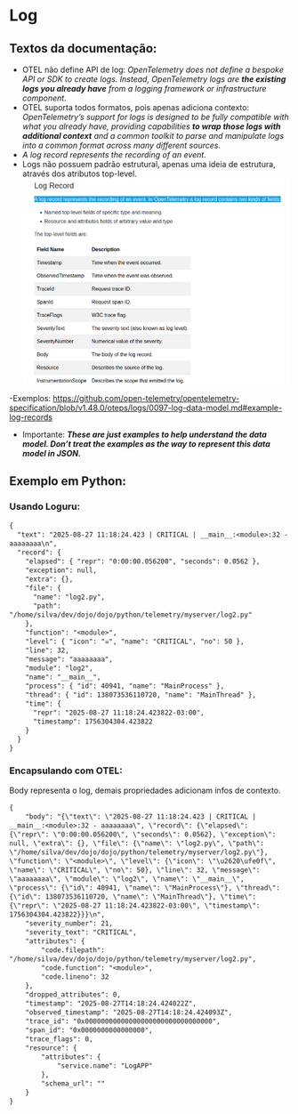 # Log
## Textos da documentação:
- OTEL não define API de log: *OpenTelemetry does not define a bespoke API or SDK to create logs. Instead, OpenTelemetry logs are **the existing logs you already have** from a logging framework or infrastructure component.* 
- OTEL suporta todos formatos, pois apenas adiciona contexto: *OpenTelemetry’s support for logs is designed to be fully compatible with what you already have, providing capabilities **to wrap those logs with additional context** and a common toolkit to parse and manipulate logs into a common format across many different sources.*
- *A log record represents the recording of an event.* 
- Logs não possuem padrão estrutural, apenas uma ideia de estrutura, através dos atributos top-level. 
![alt text](image.png)

-Exemplos: https://github.com/open-telemetry/opentelemetry-specification/blob/v1.48.0/oteps/logs/0097-log-data-model.md#example-log-records

  - Importante: ***These are just examples to help understand the data model. Don’t treat the examples as the way to represent this data model in JSON.***
  


## Exemplo em Python:
### Usando Loguru:
```
{
  "text": "2025-08-27 11:18:24.423 | CRITICAL | __main__:<module>:32 - aaaaaaaa\n",
  "record": {
    "elapsed": { "repr": "0:00:00.056200", "seconds": 0.0562 },
    "exception": null,
    "extra": {},
    "file": {
      "name": "log2.py",
      "path": "/home/silva/dev/dojo/dojo/python/telemetry/myserver/log2.py"
    },
    "function": "<module>",
    "level": { "icon": "☠️", "name": "CRITICAL", "no": 50 },
    "line": 32,
    "message": "aaaaaaaa",
    "module": "log2",
    "name": "__main__",
    "process": { "id": 40941, "name": "MainProcess" },
    "thread": { "id": 138073536110720, "name": "MainThread" },
    "time": {
      "repr": "2025-08-27 11:18:24.423822-03:00",
      "timestamp": 1756304304.423822
    }
  }
}
```
### Encapsulando com OTEL:
Body representa o log, demais propriedades adicionam infos de contexto.
```
{
    "body": "{\"text\": \"2025-08-27 11:18:24.423 | CRITICAL | __main__:<module>:32 - aaaaaaaa\", \"record\": {\"elapsed\": {\"repr\": \"0:00:00.056200\", \"seconds\": 0.0562}, \"exception\": null, \"extra\": {}, \"file\": {\"name\": \"log2.py\", \"path\": \"/home/silva/dev/dojo/dojo/python/telemetry/myserver/log2.py\"}, \"function\": \"<module>\", \"level\": {\"icon\": \"\u2620\ufe0f\", \"name\": \"CRITICAL\", \"no\": 50}, \"line\": 32, \"message\": \"aaaaaaaa\", \"module\": \"log2\", \"name\": \"__main__\", \"process\": {\"id\": 40941, \"name\": \"MainProcess\"}, \"thread\": {\"id\": 138073536110720, \"name\": \"MainThread\"}, \"time\": {\"repr\": \"2025-08-27 11:18:24.423822-03:00\", \"timestamp\": 1756304304.423822}}}\n",
    "severity_number": 21,
    "severity_text": "CRITICAL",
    "attributes": {
        "code.filepath": "/home/silva/dev/dojo/dojo/python/telemetry/myserver/log2.py",
        "code.function": "<module>",
        "code.lineno": 32
    },
    "dropped_attributes": 0,
    "timestamp": "2025-08-27T14:18:24.424022Z",
    "observed_timestamp": "2025-08-27T14:18:24.424093Z",
    "trace_id": "0x00000000000000000000000000000000",
    "span_id": "0x0000000000000000",
    "trace_flags": 0,
    "resource": {
        "attributes": {
            "service.name": "LogAPP"
        },
        "schema_url": ""
    }
}